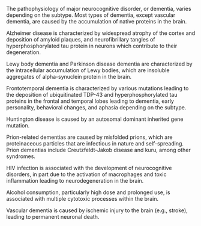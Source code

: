 The pathophysiology of major neurocognitive disorder, or dementia, varies depending on the subtype. Most types of dementia, except vascular dementia, are caused by the accumulation of native proteins in the brain.

Alzheimer disease is characterized by widespread atrophy of the cortex and deposition of amyloid plaques, and neurofibrillary tangles of hyperphosphorylated tau protein in neurons which contribute to their degeneration.

Lewy body dementia and Parkinson disease dementia are characterized by the intracellular accumulation of Lewy bodies, which are insoluble aggregates of alpha-synuclein protein in the brain.

Frontotemporal dementia is characterized by various mutations leading to the deposition of ubiquitinated TDP-43 and hyperphosphorylated tau proteins in the frontal and temporal lobes leading to dementia, early personality, behavioral changes, and aphasia depending on the subtype.

Huntington disease is caused by an autosomal dominant inherited gene mutation.

Prion-related dementias are caused by misfolded prions, which are proteinaceous particles that are infectious in nature and self-spreading. Prion dementias include Creutzfeldt-Jakob disease and kuru, among other syndromes.

HIV infection is associated with the development of neurocognitive disorders, in part due to the activation of macrophages and toxic inflammation leading to neurodegeneration in the brain.

Alcohol consumption, particularly high dose and prolonged use, is associated with multiple cytotoxic processes within the brain.

Vascular dementia is caused by ischemic injury to the brain (e.g., stroke), leading to permanent neuronal death.